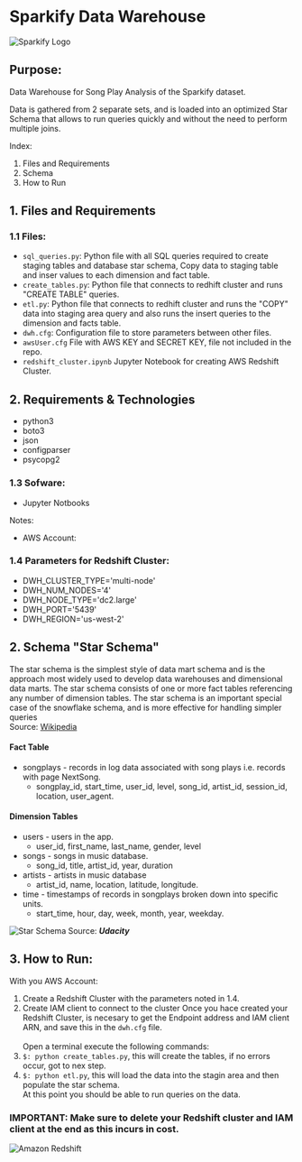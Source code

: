 # Sparkify Data Warehouse

![Sparkify Logo](https://miro.medium.com/max/5514/1*mBhQEkFqn8kvFacg_S-yDQ.jpeg)


## Purpose:
Data Warehouse for Song Play Analysis of the Sparkify dataset.

Data is gathered from 2 separate sets, and is loaded into an optimized Star Schema that allows to run queries quickly and without the need to perform multiple joins.

Index:
1. Files and Requirements
2. Schema
3. How to Run


## 1. Files and Requirements
### 1.1 Files:
- `sql_queries.py`: Python file with all SQL queries required to create staging tables and database star schema, Copy data to staging table and inser values to each dimension and fact table.
- `create_tables.py`: Python file that connects to redhift cluster and runs "CREATE TABLE" queries.
- `etl.py`: Python file that connects to redhift cluster and runs the "COPY" data into staging area query and also runs the insert queries to the dimension and facts table.
- `dwh.cfg`: Configuration file to store parameters between other files.
- `awsUser.cfg` File with AWS KEY and SECRET KEY, file not included in the repo.
- `redshift_cluster.ipynb` Jupyter Notebook for creating AWS Redshift Cluster.
## 2. Requirements & Technologies
- python3
- boto3
- json
- configparser
- psycopg2


### 1.3 Sofware:
- Jupyter Notbooks

Notes:
- AWS Account:

### 1.4 Parameters for Redshift Cluster:
- DWH_CLUSTER_TYPE='multi-node'
- DWH_NUM_NODES='4'
- DWH_NODE_TYPE='dc2.large'
- DWH_PORT='5439'
- DWH_REGION='us-west-2'

## 2. Schema "Star Schema"
The star schema is the simplest style of data mart schema and is the approach most widely used to develop data warehouses and dimensional data marts. The star schema consists of one or more fact tables referencing any number of dimension tables. The star schema is an important special case of the snowflake schema, and is more effective for handling simpler queries <br>
Source: [Wikipedia](https://en.wikipedia.org/wiki/Star_schema)

#### **Fact Table**
- songplays - records in log data associated with song plays i.e. records with page NextSong.
  - songplay_id, start_time, user_id, level, song_id, artist_id, session_id, location, user_agent.

#### **Dimension Tables**
- users - users in the app.
  - user_id, first_name, last_name, gender, level
- songs - songs in music database.
  - song_id, title, artist_id, year, duration
- artists - artists in music database
  - artist_id, name, location, latitude, longitude.
- time - timestamps of records in songplays broken down into specific units.
  - start_time, hour, day, week, month, year, weekday.

![Star Schema](https://udacity-reviews-uploads.s3.us-west-2.amazonaws.com/_attachments/339318/1586016120/Song_ERD.png "Star Schema")
Source: ***Udacity***

## 3. How to Run:

With you AWS Account:
1. Create a Redshift Cluster with the parameters noted in 1.4.
2. Create IAM client to connect to the cluster
Once you hace created your Redshift Cluster, is necesary to get the Endpoint address and IAM client ARN, and save this in the `dwh.cfg` file.<br><br>
Open a  terminal execute the following commands:<br>
3. `$: python create_tables.py`, this will create the tables, if no errors occur, got to nex step.<br>
4. `$: python etl.py`, this will load the data into the stagin area and then populate the star schema.<br>
At this point you should be able to run queries on the data.

### IMPORTANT: Make sure to delete your Redshift cluster and IAM client at the end as this incurs in cost.<br>


![Amazon Redshift](https://d2adhoc2vrfpqj.cloudfront.net/2020/03/AmazonRedshift.png "Amazon Redshift logo")

